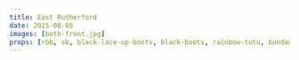 ```yaml
---
title: East Rutherford
date: 2015-08-05
images: [both-front.jpg]
props: [rbb, sb, black-lace-up-boots, black-boots, rainbow-tutu, bondage-gear, batman-costume, silver-sparkly-fedora, studded-red-choker, aviators, astroturf, mushrooms, flowers, blue-box, freddie-mustache, blue-sad-sticker, yellow-happy-sticker]
---
```

